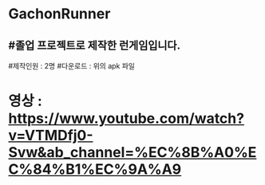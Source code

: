 # GachonRunner
#졸업 프로젝트로 제작한 런게임입니다.
---
#제작인원 : 2명
#다운로드 : 위의 apk 파일
# 영상 : https://www.youtube.com/watch?v=VTMDfj0-Svw&ab_channel=%EC%8B%A0%EC%84%B1%EC%9A%A9
